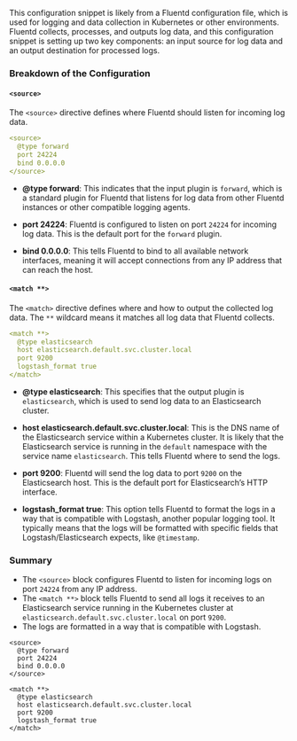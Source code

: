 This configuration snippet is likely from a Fluentd configuration file, which is used for logging and data collection in Kubernetes or other environments. Fluentd collects, processes, and outputs log data, and this configuration snippet is setting up two key components: an input source for log data and an output destination for processed logs.

### Breakdown of the Configuration

#### `<source>`
The `<source>` directive defines where Fluentd should listen for incoming log data.

```yaml
<source>
  @type forward
  port 24224
  bind 0.0.0.0
</source>
```

- **@type forward**: This indicates that the input plugin is `forward`, which is a standard plugin for Fluentd that listens for log data from other Fluentd instances or other compatible logging agents.

- **port 24224**: Fluentd is configured to listen on port `24224` for incoming log data. This is the default port for the `forward` plugin.

- **bind 0.0.0.0**: This tells Fluentd to bind to all available network interfaces, meaning it will accept connections from any IP address that can reach the host.

#### `<match **>`
The `<match>` directive defines where and how to output the collected log data. The `**` wildcard means it matches all log data that Fluentd collects.

```yaml
<match **>
  @type elasticsearch
  host elasticsearch.default.svc.cluster.local
  port 9200
  logstash_format true
</match>
```

- **@type elasticsearch**: This specifies that the output plugin is `elasticsearch`, which is used to send log data to an Elasticsearch cluster.

- **host elasticsearch.default.svc.cluster.local**: This is the DNS name of the Elasticsearch service within a Kubernetes cluster. It is likely that the Elasticsearch service is running in the `default` namespace with the service name `elasticsearch`. This tells Fluentd where to send the logs.

- **port 9200**: Fluentd will send the log data to port `9200` on the Elasticsearch host. This is the default port for Elasticsearch’s HTTP interface.

- **logstash_format true**: This option tells Fluentd to format the logs in a way that is compatible with Logstash, another popular logging tool. It typically means that the logs will be formatted with specific fields that Logstash/Elasticsearch expects, like `@timestamp`.

### Summary
- The `<source>` block configures Fluentd to listen for incoming logs on port `24224` from any IP address.
- The `<match **>` block tells Fluentd to send all logs it receives to an Elasticsearch service running in the Kubernetes cluster at `elasticsearch.default.svc.cluster.local` on port `9200`.
- The logs are formatted in a way that is compatible with Logstash.

```
<source>
  @type forward
  port 24224
  bind 0.0.0.0
</source>

<match **>
  @type elasticsearch
  host elasticsearch.default.svc.cluster.local
  port 9200
  logstash_format true
</match>
```

